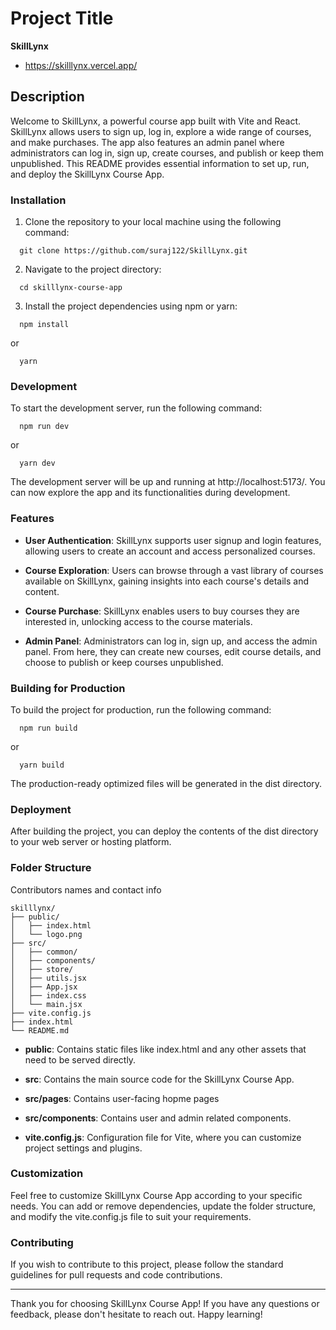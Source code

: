 # Project Title

**SkillLynx**

- https://skilllynx.vercel.app/

## Description

Welcome to SkillLynx, a powerful course app built with Vite and React. SkillLynx allows users to sign up, log in, explore a wide range of courses, and make purchases. The app also features an admin panel where administrators can log in, sign up, create courses, and publish or keep them unpublished. This README provides essential information to set up, run, and deploy the SkillLynx Course App.

### Installation

1. Clone the repository to your local machine using the following command:

```
  git clone https://github.com/suraj122/SkillLynx.git

```

2. Navigate to the project directory:

```
  cd skilllynx-course-app
```

3. Install the project dependencies using npm or yarn:

```
  npm install
```

or

```
  yarn
```

### Development

To start the development server, run the following command:

```
  npm run dev
```

or

```
  yarn dev
```

The development server will be up and running at http://localhost:5173/. You can now explore the app and its functionalities during development.

### Features

- **User Authentication**: SkillLynx supports user signup and login features, allowing users to create an account and access personalized courses.

- **Course Exploration**: Users can browse through a vast library of courses available on SkillLynx, gaining insights into each course's details and content.

- **Course Purchase**: SkillLynx enables users to buy courses they are interested in, unlocking access to the course materials.

- **Admin Panel**: Administrators can log in, sign up, and access the admin panel. From here, they can create new courses, edit course details, and choose to publish or keep courses unpublished.

### Building for Production

To build the project for production, run the following command:

```
  npm run build
```

or

```
  yarn build
```

The production-ready optimized files will be generated in the dist directory.

### Deployment

After building the project, you can deploy the contents of the dist directory to your web server or hosting platform.

### Folder Structure

Contributors names and contact info

```
skilllynx/
├── public/
│   ├── index.html
│   └── logo.png
├── src/
│   ├── common/
│   ├── components/
│   ├── store/
│   ├── utils.jsx
│   ├── App.jsx
│   ├── index.css
│   └── main.jsx
├── vite.config.js
├── index.html
└── README.md
```

- **public**: Contains static files like index.html and any other assets that need to be served directly.

- **src**: Contains the main source code for the SkillLynx Course App.
- **src/pages**: Contains user-facing hopme pages
- **src/components**: Contains user and admin related components.
- **vite.config.js**: Configuration file for Vite, where you can customize project settings and plugins.

### Customization

Feel free to customize SkillLynx Course App according to your specific needs. You can add or remove dependencies, update the folder structure, and modify the vite.config.js file to suit your requirements.

### Contributing

If you wish to contribute to this project, please follow the standard guidelines for pull requests and code contributions.

---

Thank you for choosing SkillLynx Course App! If you have any questions or feedback, please don't hesitate to reach out. Happy learning!
